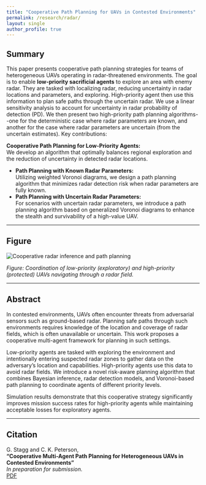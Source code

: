 ```yaml
---
title: "Cooperative Path Planning for UAVs in Contested Environments"
permalink: /research/radar/
layout: single
author_profile: true
---
```


## Summary

This paper presents cooperative path planning strategies for teams of heterogeneous UAVs operating in radar-threatened environments. The goal is to enable **low-priority sacrificial agents** to explore an area with enemy radar. They are tasked with localizing radar, reducing uncertainty in radar locations and parameters, and exploring. High-priority agent then use this information to plan safe paths through the uncertain radar. We use a linear sensitivity analysis to account for uncertainty in radar probability of detection (PD). We then present two high-priority path planning algorithms--one for the deterministic case where radar parameters are known, and another for the case where radar parameters are uncertain (from the uncertain estimates). 
Key contributions:

 **Cooperative Path Planning for Low-Priority Agents:**  
  We develop an algorithm that optimally balances regional exploration and the reduction of uncertainty in detected radar locations.
- **Path Planning with Known Radar Parameters:**  
  Utilizing weighted Voronoi diagrams, we design a path planning algorithm that minimizes radar detection risk when radar parameters are fully known.
- **Path Planning with Uncertain Radar Parameters:**  
  For scenarios with uncertain radar parameters, we introduce a path planning algorithm based on generalized Voronoi diagrams to enhance the stealth and survivability of a high-value UAV.

---

## Figure

![Cooperative radar inference and path planning](/assets/images/radar-overview.png)

*Figure: Coordination of low-priority (exploratory) and high-priority (protected) UAVs navigating through a radar field.*

---


## Abstract

In contested environments, UAVs often encounter threats from adversarial sensors such as ground-based radar. Planning safe paths through such environments requires knowledge of the location and coverage of radar fields, which is often unavailable or uncertain. This work proposes a cooperative multi-agent framework for planning in such settings.

Low-priority agents are tasked with exploring the environment and intentionally entering suspected radar zones to gather data on the adversary’s location and capabilities. High-priority agents use this data to avoid radar fields. We introduce a novel risk-aware planning algorithm that combines Bayesian inference, radar detection models, and Voronoi-based path planning to coordinate agents of different priority levels.

Simulation results demonstrate that this cooperative strategy significantly improves mission success rates for high-priority agents while maintaining acceptable losses for exploratory agents.

---

## Citation

G. Stagg and C. K. Peterson,  
**“Cooperative Multi-Agent Path Planning for Heterogeneous UAVs in Contested Environments”**  
*In preparation for submission.*  
[PDF](/assets/files/radar-paper.pdf)

